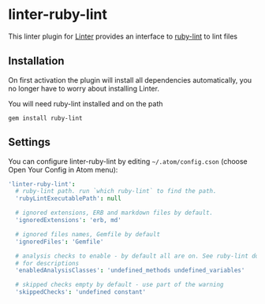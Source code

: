 # linter-ruby-lint

This linter plugin for [Linter](https://github.com/AtomLinter/Linter) provides
an interface to [ruby-lint](https://github.com/YorickPeterse/ruby-lint) to lint
files

## Installation

On first activation the plugin will install all dependencies automatically, you
no longer have to worry about installing Linter.

You will need ruby-lint installed and on the path

```
gem install ruby-lint
```

## Settings

You can configure linter-ruby-lint by editing `~/.atom/config.cson` (choose Open
Your Config in Atom menu):

```coffeescript
'linter-ruby-lint':
  # ruby-lint path. run `which ruby-lint` to find the path.
  'rubyLintExecutablePath': null

  # ignored extensions, ERB and markdown files by default.
  'ignoredExtensions': 'erb, md'

  # ignored files names, Gemfile by default
  'ignoredFiles': 'Gemfile'

  # analysis checks to enable - by default all are on. See ruby-lint documentation
  # for descriptions
  'enabledAnalysisClasses': 'undefined_methods undefined_variables'

  # skipped checks empty by default - use part of the warning
  'skippedChecks': 'undefined constant'
```
